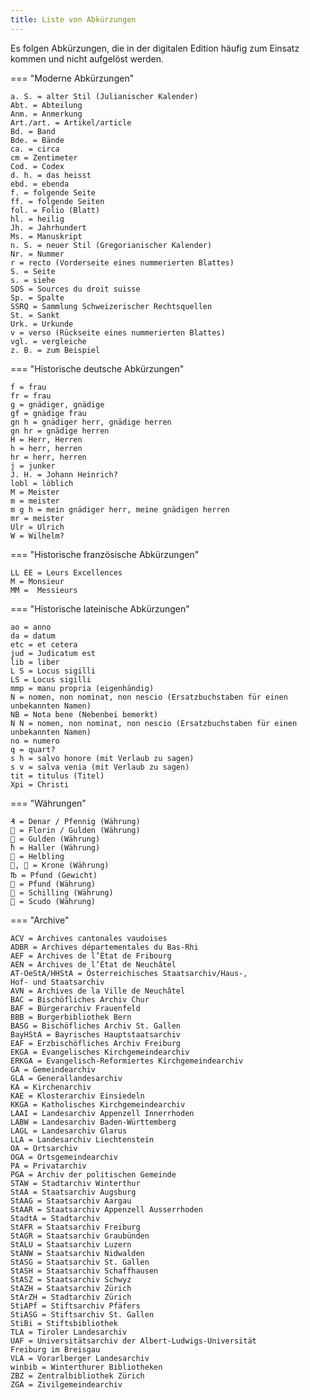 ```yaml
---
title: Liste von Abkürzungen
---
```


Es folgen Abkürzungen, die in der digitalen Edition häufig zum Einsatz
kommen und nicht aufgelöst werden.

=== "Moderne Abkürzungen"

    a. S. = alter Stil (Julianischer Kalender)  
    Abt. = Abteilung  
    Anm. = Anmerkung  
    Art./art. = Artikel/article  
    Bd. = Band  
    Bde. = Bände  
    ca. = circa  
    cm = Zentimeter  
    Cod. = Codex  
    d. h. = das heisst  
    ebd. = ebenda  
    f. = folgende Seite  
    ff. = folgende Seiten  
    fol. = Folio (Blatt)  
    hl. = heilig  
    Jh. = Jahrhundert  
    Ms. = Manuskript  
    n. S. = neuer Stil (Gregorianischer Kalender)  
    Nr. = Nummer  
    r = recto (Vorderseite eines nummerierten Blattes)  
    S. = Seite  
    s. = siehe  
    SDS = Sources du droit suisse  
    Sp. = Spalte  
    SSRQ = Sammlung Schweizerischer Rechtsquellen  
    St. = Sankt  
    Urk. = Urkunde  
    v = verso (Rückseite eines nummerierten Blattes)  
    vgl. = vergleiche  
    z. B. = zum Beispiel  

=== "Historische deutsche Abkürzungen"

    f = frau  
    fr = frau  
    g = gnädiger, gnädige  
    gf = gnädige frau  
    gn h = gnädiger herr, gnädige herren  
    gn hr = gnädige herren  
    H = Herr, Herren  
    h = herr, herren  
    hr = herr, herren  
    j = junker  
    J. H. = Johann Heinrich?  
    lobl = löblich  
    M = Meister  
    m = meister  
    m g h = mein gnädiger herr, meine gnädigen herren  
    mr = meister  
    Ulr = Ulrich  
    W = Wilhelm?  

=== "Historische französische Abkürzungen"

    LL EE = Leurs Excellences  
    M = Monsieur
    MM =  Messieurs

=== "Historische lateinische Abkürzungen"

    ao = anno  
    da = datum  
    etc = et cetera
    jud = Judicatum est  
    lib = liber
    L S = Locus sigilli  
    LS = Locus sigilli
    mmp = manu propria (eigenhändig)
    N = nomen, non nominat, non nescio (Ersatzbuchstaben für einen
    unbekannten Namen)  
    NB = Nota bene (Nebenbei bemerkt)  
    N N = nomen, non nominat, non nescio (Ersatzbuchstaben für einen
    unbekannten Namen)  
    no = numero  
    q = quart?  
    s h = salvo honore (mit Verlaub zu sagen)  
    s v = salva venia (mit Verlaub zu sagen)  
    tit = titulus (Titel)  
    Xpi = Christi

=== "Währungen"

    ₰ = Denar / Pfennig (Währung)  
     = Florin / Gulden (Währung)  
     = Gulden (Währung)  
    ħ = Haller (Währung)  
     = Helbling
    ,  = Krone (Währung)
    ℔ = Pfund (Gewicht)  
     = Pfund (Währung)  
     = Schilling (Währung)  
     = Scudo (Währung)

=== "Archive"

    ACV = Archives cantonales vaudoises  
    ADBR = Archives départementales du Bas-Rhi  
    AEF = Archives de l’État de Fribourg  
    AEN = Archives de l’État de Neuchâtel  
    AT-OeStA/HHStA = Österreichisches Staatsarchiv/Haus-,
    Hof- und Staatsarchiv  
    AVN = Archives de la Ville de Neuchâtel  
    BAC = Bischöfliches Archiv Chur  
    BAF = Bürgerarchiv Frauenfeld  
    BBB = Burgerbibliothek Bern  
    BASG = Bischöfliches Archiv St. Gallen  
    BayHStA = Bayrisches Hauptstaatsarchiv  
    EAF = Erzbischöfliches Archiv Freiburg  
    EKGA = Evangelisches Kirchgemeindearchiv  
    ERKGA = Evangelisch-Reformiertes Kirchgemeindearchiv  
    GA = Gemeindearchiv  
    GLA = Generallandesarchiv  
    KA = Kirchenarchiv  
    KAE = Klosterarchiv Einsiedeln  
    KKGA = Katholisches Kirchgemeindearchiv  
    LAAI = Landesarchiv Appenzell Innerrhoden  
    LABW = Landesarchiv Baden-Württemberg  
    LAGL = Landesarchiv Glarus  
    LLA = Landesarchiv Liechtenstein  
    OA = Ortsarchiv  
    OGA = Ortsgemeindearchiv  
    PA = Privatarchiv  
    PGA = Archiv der politischen Gemeinde  
    STAW = Stadtarchiv Winterthur  
    StAA = Staatsarchiv Augsburg  
    StAAG = Staatsarchiv Aargau  
    StAAR = Staatsarchiv Appenzell Ausserrhoden  
    StadtA = Stadtarchiv  
    StAFR = Staatsarchiv Freiburg  
    StAGR = Staatsarchiv Graubünden  
    StALU = Staatsarchiv Luzern  
    StANW = Staatsarchiv Nidwalden  
    StASG = Staatsarchiv St. Gallen  
    StASH = Staatsarchiv Schaffhausen  
    StASZ = Staatsarchiv Schwyz  
    StAZH = Staatsarchiv Zürich  
    StArZH = Stadtarchiv Zürich  
    StiAPf = Stiftsarchiv Pfäfers  
    StiASG = Stiftsarchiv St. Gallen  
    StiBi = Stiftsbibliothek  
    TLA = Tiroler Landesarchiv  
    UAF = Universitätsarchiv der Albert-Ludwigs-Universität
    Freiburg im Breisgau  
    VLA = Vorarlberger Landesarchiv  
    winbib = Winterthurer Bibliotheken  
    ZBZ = Zentralbibliothek Zürich  
    ZGA = Zivilgemeindearchiv  